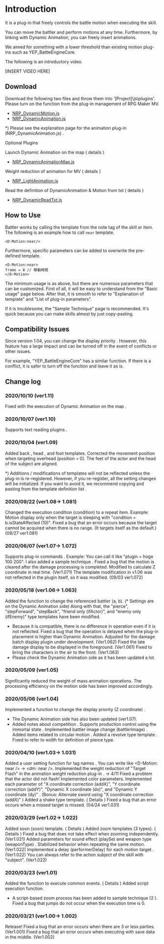 # Introduction
It is a plug-in that freely controls the battle motion when executing the skill.

You can move the battler and perform motions at any time.
Furthermore, by linking with Dynamic Animation, you can freely insert animations.

We aimed for something with a lower threshold than existing motion plug-ins such as YEP_BattleEngineCore.

The following is an introductory video.

[INSERT VIDEO HERE]

## Download

Download the following two files and throw them into '[Project]\js\plugins'.
Please turn on the function from the plug-in management of RPG Maker MV.
- [NRP_DynamicMotion.js](https://newrpg.up.seesaa.net/mv/NRP_DynamicMotion.js)
- [NRP_DynamicAnimation.js](https://newrpg.up.seesaa.net/mv/NRP_DynamicAnimation.js)

*) Please see the explanation page for the animation plug-in (NRP_DynamicAnimation.js) .

Optional Plugins

Launch Dynamic Animation on the map ( details )
- [NRP_DynamicAnimationMap.js](https://newrpg.up.seesaa.net/mv/NRP_DynamicAnimationMap.js)

Weight reduction of animation for MV ( details )
- [NRP_LightAnimation.js](https://newrpg.up.seesaa.net/mv/NRP_LightAnimation.js)

Read the definition of DynamicAnimation & Motion from txt ( details )
- [NRP_DynamicReadTxt.js](https://newrpg.up.seesaa.net/mv/NRP_DynamicReadTxt.js)

## How to Use

Battler works by calling the template from the note tag of the skill or item.
The following is an example how to call `near` template.
```
<D-Motion:near/>
```

Furthermore, specific parameters can be added to overwrite the pre-defined template.
```
<D-Motion:near>
frame = 8 // 移動時間
</D-Motion>
```

The minimum usage is as above, but there are numerous parameters that can be customized.
First of all, it will be easy to understand from the "Basic usage" page below.
After that, it is smooth to refer to "Explanation of template" and "List of plug-in parameters".

If it is troublesome, the "Sample Technique" page is recommended.
It's quick because you can make skills almost by just copy-pasting.

## Compatibility Issues

Since version 1.04, you can change the display priority .
However, this feature has a large impact and can be turned off in the event of conflicts or other issues.

For example, "YEP_BattleEngineCore" has a similar function.
If there is a conflict, it is safer to turn off the function and leave it as is.

## Change log

### 2020/10/10 (ver1.11)

Fixed with the execution of Dynamic Animation on the map .

### 2020/10/07 (ver1.10)

Supports text reading plugins .

### 2020/10/04 (ver1.09)

Added back , head , and foot templates.
Corrected the movement position when targeting overhead (position = 0). The feet of the actor and the head of the subject are aligned.

*) Additions / modifications of templates will not be reflected unless the plug-in is re-registered.
However, if you re-register, all the setting changes will be initialized.
If you want to avoid it, we recommend copying and pasting from the template definition list .

### 2020/09/22 (ver1.08-> 1.081)

Changed the execution condition (condition) to a repeat item.
Example: Motion display only when the target is sleeping with "condition = b.isStateAffected (10)".
Fixed a bug that an error occurs because the target cannot be acquired when there is no range. (It targets itself as the default.) (09/27 ver1.081)

### 2020/06/07 (ver1.07-> 1.072)

Supports plug-in commands .
Example: You can call it like "plugin = hoge 100 200".
I also added a sample technique .
Fixed a bug that the motion is cleared after the damage processing is completed.
Modified to calculate Z coordinate in real time. (Ver1.071)
The template modification in v1.06 was not reflected in the plugin itself, so it was modified. (09/03 ver1.072)

### 2020/05/18 (ver1.06-> 1.063)

Added the function to change the referenced battler (a, b). (* Settings are on the Dynamic Animation side)
Along with that, the "pierce", "stepForward", "stepBack", "friend only (ifActor)", and "enemy only (ifEnemy)" type templates have been modified.
* Because it is compatible, there is no difference in operation even if it is not reflected.
Fixed a bug that the operation is delayed when the plug-in placement is higher than Dynamic Animation.
Adjusted for the damage batch display plugin under development. (Ver1.062)
Fixed the late damage display to be displayed in the foreground. (Ver1.061)
Fixed to bring the characters in the air to the front. (Ver1.063)
* Please check the Dynamic Animation side as it has been updated a lot.

### 2020/05/09 (ver1.05)

Significantly reduced the weight of mass animation operations.
The processing efficiency on the motion side has been improved accordingly.

### 2020/05/06 (ver1.04)

Implemented a function to change the display priority (Z coordinate) .
* The Dynamic Animation side has also been updated (ver1.07).
* Added notes about competition .
Supports production control using the immortal state .
Implemented battler image change (battlerImage) .
Added items related to circular motion .
Added a revolve type template .
Fixed to refer to width for definition of pierce type.

### 2020/04/10 (ver1.03-> 1.031)

Added a user setting function for tag names .
You can write like <D-Motion: near /> → <dm: near />.
Implemented the weight reduction of "Target Flash" in the animation weight reduction plug-in .
→ 4/11 Fixed a problem that the actor did not flash!
Implemented color parameters.
Implemented each parameter of "X coordinate correction (addX)", "Y coordinate correction (addY)", "Dynamic X coordinate (dx)", and "Dynamic Y coordinate (dy)" .
(Bonus: Alternate sword using "X coordinate correction (addX)" )
Added a shake type template. ( Details )
Fixed a bug that an error occurs when a missed target is missed. (04/24 ver1.031)

### 2020/03/29 (ver1.02-> 1.022)

Added soon (soon) template. ( Details )
Added zoom templates (3 types). ( Details )
Fixed a bug that does not take effect when zooming independently. (Ver1.021)
Added parameters for sound effect (playSe) and weapon type (weaponType) .
Stabilized behavior when repeating the same motion. (Ver1.022)
Implemented a delay (performerDelay) for each motion target . (Ver1.022)
You can always refer to the action subject of the skill with "subject". (Ver1.022)

### 2020/03/23 (ver1.01)

Added the function to execute common events. ( Details )
Added script execution function.
* A script-based zoom process has been added to sample technique (2 ).
Fixed a bug that jumps do not occur when the execution time is 0.

### 2020/03/21 (ver1.00-> 1.002)

Release!
Fixed a bug that an error occurs when there are 3 or less parties. (Ver1.001)
Fixed a bug that an error occurs when executing with save data in the middle. (Ver1.002)

